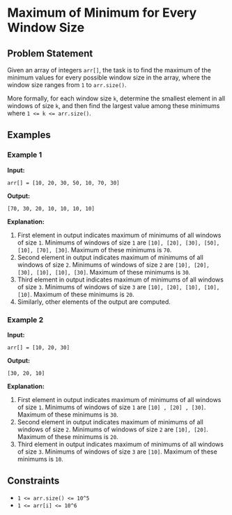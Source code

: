 # Maximum of Minimum for Every Window Size
 

## Problem Statement
Given an array of integers `arr[]`, the task is to find the maximum of the minimum values for every possible window size in the array, where the window size ranges from `1` to `arr.size()`.

More formally, for each window size `k`, determine the smallest element in all windows of size `k`, and then find the largest value among these minimums where `1 <= k <= arr.size()`.

## Examples

### Example 1
**Input:**  
```
arr[] = [10, 20, 30, 50, 10, 70, 30]
```
**Output:**  
```
[70, 30, 20, 10, 10, 10, 10]
```
**Explanation:**  
1. First element in output indicates maximum of minimums of all windows of size `1`. Minimums of windows of size `1` are `[10], [20], [30], [50], [10], [70], [30]`. Maximum of these minimums is `70`.
2. Second element in output indicates maximum of minimums of all windows of size `2`. Minimums of windows of size `2` are `[10], [20], [30], [10], [10], [30]`. Maximum of these minimums is `30`.
3. Third element in output indicates maximum of minimums of all windows of size `3`. Minimums of windows of size `3` are `[10], [20], [10], [10], [10]`. Maximum of these minimums is `20`.
4. Similarly, other elements of the output are computed.

### Example 2
**Input:**  
```
arr[] = [10, 20, 30]
```
**Output:**  
```
[30, 20, 10]
```
**Explanation:**  
1. First element in output indicates maximum of minimums of all windows of size `1`. Minimums of windows of size `1` are `[10] , [20] , [30]`. Maximum of these minimums is `30`.
2. Second element in output indicates maximum of minimums of all windows of size `2`. Minimums of windows of size `2` are `[10], [20]`. Maximum of these minimums is `20`.
3. Third element in output indicates maximum of minimums of all windows of size `3`. Minimums of windows of size `3` are `[10]`. Maximum of these minimums is `10`.

## Constraints
- `1 <= arr.size() <= 10^5`
- `1 <= arr[i] <= 10^6`

